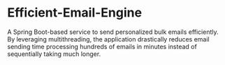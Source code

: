 # Efficient-Email-Engine
A Spring Boot-based service to send personalized bulk emails efficiently. By leveraging multithreading, the application drastically reduces email sending time processing hundreds of emails in minutes instead of sequentially taking much longer.
